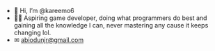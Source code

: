 - 👋 Hi, I’m @kareemo6
- 🤷🏽‍ Aspiring game developer, doing what programmers do best and gaining all the knowledge I can, never mastering any cause it keeps changing lol.
- ✉ abiodunjr@gmail.com

<!---
kareemo6/kareemo6 is a ✨ special ✨ repository because its `README.md` (this file) appears on your GitHub profile.
You can click the Preview link to take a look at your changes.
--->
